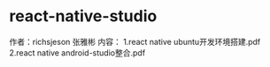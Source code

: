 # react-native-studio
作者：richsjeson  张雅彬
内容：
1.react native ubuntu开发环境搭建.pdf
2.react native android-studio整合.pdf


